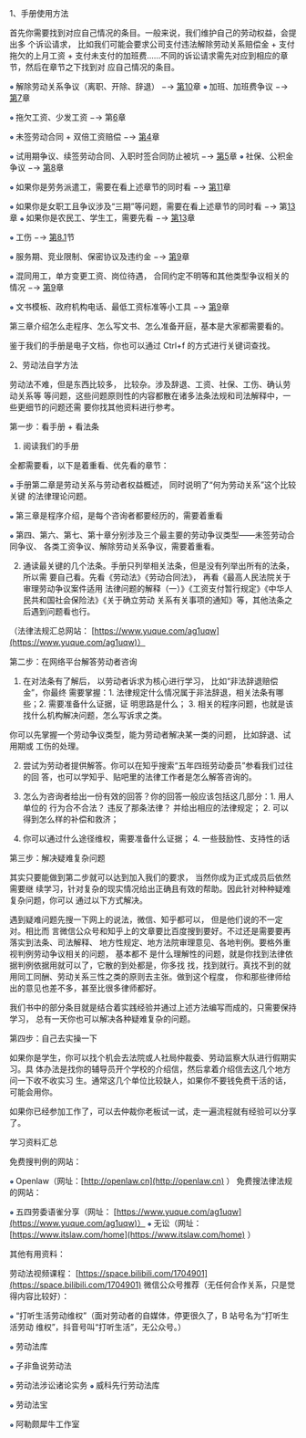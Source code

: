 1、手册使用方法

首先你需要找到对应自己情况的条目。一般来说，我们维护自己的劳动权益，会提出多 个诉讼请求， 比如我们可能会要求公司支付违法解除劳动关系赔偿金 + 支付拖欠的上月工资 + 支付未支付的加班费……不同的诉讼请求需先对应到相应的章节，然后在章节之下找到对 应自己情况的条目。

![](<@img/img_ 7.png>) 解除劳动关系争议（离职、开除、辞退） −→ [第10](#bookmark393)章 ![](<@img/img_ 8.png>) 加班、加班费争议 −→ [第7](#bookmark210)章

![](<@img/img_ 9.png>) 拖欠工资、少发工资 −→ 第[6](#bookmark183)章

![](<@img/img_ 10.png>) 未签劳动合同 + 双倍工资赔偿 −→ [第4](#bookmark78)章

![](<@img/img_ 11.png>) 试用期争议、续签劳动合同、入职时签合同防止被坑 −→ [第5](#bookmark113)章 ![](<@img/img_ 12.png>) 社保、公积金争议 −→ [第8](#bookmark271)章

![](<@img/img_ 13.png>) 如果你是劳务派遣工，需要在看上述章节的同时看 −→ [第11](#bookmark425)章

![](<@img/img_ 14.png>) 如果你是女职工且争议涉及“三期”等问题，需要在看上述章节的同时看 −→ 第[13](#bookmark530)章 ![](<@img/img_ 15.png>) 如果你是农民工、学生工，需要先看 −→ [第13](#bookmark530)章

![](<@img/img_ 16.png>) 工伤 −→ [第8.1](#bookmark273)节

![](<@img/img_ 17.png>) 服务期、竞业限制、保密协议及违约金 −→ [第9](#bookmark347)章

![](<@img/img_ 18.png>) 混同用工，单方变更工资、岗位待遇， 合同约定不明等和其他类型争议相关的情况 −→ [第9](#bookmark347)章

![](<@img/img_ 19.png>) 文书模板、政府机构电话、最低工资标准等小工具 −→ [第9](#bookmark347)章

第三章介绍怎么走程序、怎么写文书、怎么准备开庭，基本是大家都需要看的。

鉴于我们的手册是电子文档，你也可以通过 Ctrl+f 的方式进行关键词查找。

2、劳动法自学方法

劳动法不难，但是东西比较多， 比较杂。涉及辞退、工资、社保、工伤、确认劳动关系等 等问题，这些问题原则性的内容都散在诸多法条法规和司法解释中，一些更细节的问题还需 要你找其他资料进行参考。

第一步：看手册 + 看法条

1. 阅读我们的手册

全都需要看，以下是着重看、优先看的章节：

![](<@img/img_ 20.png>) 手册第二章是劳动关系与劳动者权益概述， 同时说明了“何为劳动关系”这个比较关键 的法律理论问题。

![](<@img/img_ 21.png>) 第三章是程序介绍，是每个咨询者都要经历的，需要着重看

![](<@img/img_ 22.png>) 第四、第六、第七、第十章分别涉及三个最主要的劳动争议类型——未签劳动合同争议、 各类工资争议、解除劳动关系争议，需要着重看。

2. 通读最关键的几个法条。手册只列举相关法条，但是没有列举出所有的法条，所以需 要自己看。先看《劳动法》《劳动合同法》， 再看《最高人民法院关于审理劳动争议案件适用 法律问题的解释（一）》《工资支付暂行规定》《中华人民共和国社会保险法》《关于确立劳动 关系有关事项的通知》等，其他法条之后遇到问题看也行。

（法律法规汇总网站： [https://www.yuque.com/ag1uqw](https://www.yuque.com/ag1uqw)）

第二步：在网络平台解答劳动者咨询

1. 在对法条有了解后， 以劳动者诉求为核心进行学习， 比如“非法辞退赔偿金”，你最终 需要掌握：1. 法律规定什么情况属于非法辞退，相关法条有哪些；2. 需要准备什么证据，证 明思路是什么； 3. 相关的程序问题，也就是该找什么机构解决问题，怎么写诉求之类。

你可以先掌握一个劳动争议类型，能为劳动者解决某一类的问题， 比如辞退、试用期或 工伤的处理。

2. 尝试为劳动者提供解答。你可以在知乎搜索“五年四班劳动委员”参看我们过往的回 答，也可以学知乎、贴吧里的法律工作者是怎么解答咨询的。

3. 怎么为咨询者给出一份有效的回答？你的回答一般应该包括这几部分：1. 用人单位的 行为合不合法？ 违反了那条法律？ 并给出相应的法律规定； 2. 可以得到怎么样的补偿和救济；

3. 你可以通过什么途径维权，需要准备什么证据； 4. 一些鼓励性、支持性的话

第三步：解决疑难复杂问题

其实只要能做到第二步就可以达到加入我们的要求， 当然你成为正式成员后依然需要继 续学习，针对复杂的现实情况给出正确且有效的帮助。因此针对种种疑难复杂问题，你可以 通过以下方式解决。

遇到疑难问题先搜一下网上的说法，微信、知乎都可以， 但是他们说的不一定对。相比而 言微信公众号和知乎上的文章要比百度搜到要好。不过还是需要要再落实到法条、司法解释、 地方性规定、地方法院审理意见、各地判例。要格外重视判例劳动争议相关的问题， 基本都不 是什么理解性的问题，就是你找到法律依据判例依据用就可以了，它散的到处都是，你多找 找，找到就行。真找不到的就用同工同酬、劳动关系三性之类的原则去主张。做到这个程度， 你和那些律师给出的意见也差不多，甚至比很多律师都好。

我们书中的部分条目就是结合着实践经验并通过上述方法编写而成的，只需要保持学习， 总有一天你也可以解决各种疑难复杂的问题。

第四步：自己去实操一下

如果你是学生，你可以找个机会去法院或人社局仲裁委、劳动监察大队进行假期实习。具 体办法是找你的辅导员开个学校的介绍信，然后拿着介绍信去这几个地方问一下收不收实习 生。通常这几个单位比较缺人，如果你不要钱免费干活的话，可能会用你。

如果你已经参加工作了，可以去仲裁你老板试一试，走一遍流程就有经验可以分享了。

学习资料汇总

免费搜判例的网站：

![](<@img/img_ 23.png>) Openlaw（网址：[http://openlaw.cn](http://openlaw.cn) ） 免费搜法律法规的网站：

![](<@img/img_ 24.png>) 五四劳委语雀分享（网址： [https://www.yuque.com/ag1uqw](https://www.yuque.com/ag1uqw)） ![](<@img/img_ 25.png>) 无讼（网址：[https://www.itslaw.com/home](https://www.itslaw.com/home) ）

其他有用资料：

劳动法视频课程： [https://space.bilibili.com/1704901](https://space.bilibili.com/1704901) 微信公众号推荐（无任何合作关系，只是觉得内容比较好）：

![](<@img/img_ 26.png>) “打听生活劳动维权”（面对劳动者的自媒体，停更很久了，B 站号名为“打听生活劳动 维权”，抖音号叫“打听生活”，无公众号。）

![](<@img/img_ 27.png>) 劳动法库

![](<@img/img_ 28.png>) 子非鱼说劳动法

![](<@img/img_ 29.png>) 劳动法涉讼诸论实务 ![](<@img/img_ 30.png>) 威科先行劳动法库

![](<@img/img_ 31.png>) 劳动法宝

![](<@img/img_ 32.png>) 阿勒颇犀牛工作室